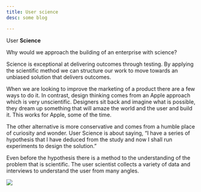 ```yaml
---
title: User science
desc: some blog

---
```

User **Science**

Why would we approach the building of an enterprise with science?

Science is exceptional at delivering outcomes through testing. By applying the scientific method we can structure our work to move towards an unbiased solution that delivers outcomes.

When we are looking to improve the marketing of a product there are a few ways to do it. In contrast, design thinking comes from an Apple approach which is very unscientific. Designers sit back and imagine what is possible, they dream up something that will amaze the world and the user and build it. This works for Apple, some of the time.

The other alternative is more conservative and comes from a humble place of curiosity and wonder. User Science is about saying, “I have a series of hypothesis that I have deduced from the study and now I shall run experiments to design the solution.”

Even before the hypothesis there is a method to the understanding of the problem that is scientific. The user scientist collects a variety of data and interviews to understand the user from many angles.

![](https://i.pinimg.com/736x/e1/9e/ed/e19eeda158a921bb7b20c8e8b7a6ea3c.jpg)